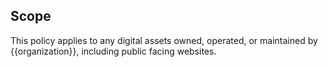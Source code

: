 ## Scope

This policy applies to any digital assets owned, operated, or maintained by {{organization}}, including public facing websites.
